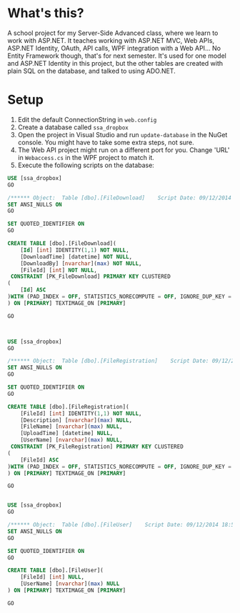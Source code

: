 # What's this?

A school project for my Server-Side Advanced class, where we learn to work with ASP.NET. It teaches working with ASP.NET MVC, Web APIs, ASP.NET Identity, OAuth, API calls, WPF integration with a Web API... No Entity Framework though, that's for next semester. It's used for one model and ASP.NET Identity in this project, but the other tables are created with plain SQL on the database, and talked to using ADO.NET.

# Setup

1. Edit the default ConnectionString in `web.config`
2. Create a database called `ssa_dropbox`
3. Open the project in Visual Studio and run `update-database` in the NuGet console. You might have to take some extra steps, not sure.
4. The Web API project might run on a different port for you. Change 'URL' in `Webaccess.cs` in the WPF project to match it.
5. Execute the following scripts on the database:

```SQL
USE [ssa_dropbox]
GO

/****** Object:  Table [dbo].[FileDownload]    Script Date: 09/12/2014 18:57:44 ******/
SET ANSI_NULLS ON
GO

SET QUOTED_IDENTIFIER ON
GO

CREATE TABLE [dbo].[FileDownload](
	[Id] [int] IDENTITY(1,1) NOT NULL,
	[DownloadTime] [datetime] NOT NULL,
	[DownloadBy] [nvarchar](max) NOT NULL,
	[FileId] [int] NOT NULL,
 CONSTRAINT [PK_FileDownload] PRIMARY KEY CLUSTERED 
(
	[Id] ASC
)WITH (PAD_INDEX = OFF, STATISTICS_NORECOMPUTE = OFF, IGNORE_DUP_KEY = OFF, ALLOW_ROW_LOCKS = ON, ALLOW_PAGE_LOCKS = ON) ON [PRIMARY]
) ON [PRIMARY] TEXTIMAGE_ON [PRIMARY]

GO



USE [ssa_dropbox]
GO

/****** Object:  Table [dbo].[FileRegistration]    Script Date: 09/12/2014 18:51:45 ******/
SET ANSI_NULLS ON
GO

SET QUOTED_IDENTIFIER ON
GO

CREATE TABLE [dbo].[FileRegistration](
	[FileId] [int] IDENTITY(1,1) NOT NULL,
	[Description] [nvarchar](max) NULL,
	[FileName] [nvarchar](max) NULL,
	[UploadTime] [datetime] NULL,
	[UserName] [nvarchar](max) NULL,
 CONSTRAINT [PK_FileRegistration] PRIMARY KEY CLUSTERED 
(
	[FileId] ASC
)WITH (PAD_INDEX = OFF, STATISTICS_NORECOMPUTE = OFF, IGNORE_DUP_KEY = OFF, ALLOW_ROW_LOCKS = ON, ALLOW_PAGE_LOCKS = ON) ON [PRIMARY]
) ON [PRIMARY] TEXTIMAGE_ON [PRIMARY]

GO


USE [ssa_dropbox]
GO

/****** Object:  Table [dbo].[FileUser]    Script Date: 09/12/2014 18:50:56 ******/
SET ANSI_NULLS ON
GO

SET QUOTED_IDENTIFIER ON
GO

CREATE TABLE [dbo].[FileUser](
	[FileId] [int] NULL,
	[UserName] [nvarchar](max) NULL
) ON [PRIMARY] TEXTIMAGE_ON [PRIMARY]

GO
```

